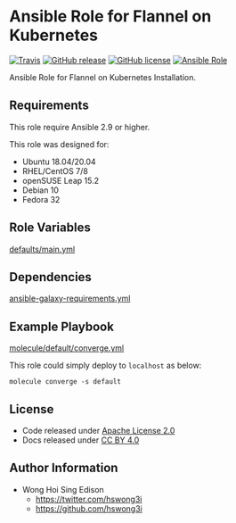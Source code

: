# Ansible Role for Flannel on Kubernetes

[![Travis](https://img.shields.io/travis/com/alvistack/ansible-role-kubernetes_flannel.svg)](https://travis-ci.com/alvistack/ansible-role-kubernetes_flannel)
[![GitHub release](https://img.shields.io/github/release/alvistack/ansible-role-kubernetes_flannel.svg)](https://github.com/alvistack/ansible-role-kubernetes_flannel)
[![GitHub license](https://img.shields.io/github/license/alvistack/ansible-role-kubernetes_flannel.svg)](https://github.com/alvistack/ansible-role-kubernetes_flannel/blob/master/LICENSE)
[![Ansible Role](https://img.shields.io/badge/galaxy-alvistack.kubernetes_flannel-blue.svg)](https://galaxy.ansible.com/alvistack/kubernetes_flannel)

Ansible Role for Flannel on Kubernetes Installation.

## Requirements

This role require Ansible 2.9 or higher.

This role was designed for:

  - Ubuntu 18.04/20.04
  - RHEL/CentOS 7/8
  - openSUSE Leap 15.2
  - Debian 10
  - Fedora 32

## Role Variables

[defaults/main.yml](defaults/main.yml)

## Dependencies

[ansible-galaxy-requirements.yml](ansible-galaxy-requirements.yml)

## Example Playbook

[molecule/default/converge.yml](molecule/default/converge.yml)

This role could simply deploy to `localhost` as below:

    molecule converge -s default

## License

  - Code released under [Apache License 2.0](LICENSE)
  - Docs released under [CC BY 4.0](http://creativecommons.org/licenses/by/4.0/)

## Author Information

  - Wong Hoi Sing Edison
      - <https://twitter.com/hswong3i>
      - <https://github.com/hswong3i>

